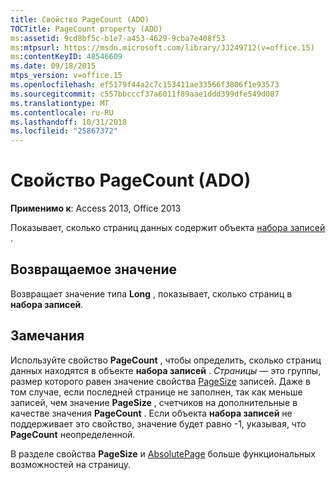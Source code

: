 ```yaml
---
title: Свойство PageCount (ADO)
TOCTitle: PageCount property (ADO)
ms:assetid: 9cd8bf5c-b1e7-a453-4629-9cba7e408f53
ms:mtpsurl: https://msdn.microsoft.com/library/JJ249712(v=office.15)
ms:contentKeyID: 48546609
ms.date: 09/18/2015
mtps_version: v=office.15
ms.openlocfilehash: ef5179f44a2c7c153411ae33566f3806f1e93573
ms.sourcegitcommit: c557bbcccf37a6011f89aae1ddd399dfe549d087
ms.translationtype: MT
ms.contentlocale: ru-RU
ms.lasthandoff: 10/31/2018
ms.locfileid: "25867372"
---
```

# <a name="pagecount-property-ado"></a>Свойство PageCount (ADO)


**Применимо к**: Access 2013, Office 2013

Показывает, сколько страниц данных содержит объекта [набора записей](recordset-object-ado.md) .

## <a name="return-value"></a>Возвращаемое значение

Возвращает значение типа **Long** , показывает, сколько страниц в **набора записей**.

## <a name="remarks"></a>Замечания

Используйте свойство **PageCount** , чтобы определить, сколько страниц данных находятся в объекте **набора записей** . *Страницы* — это группы, размер которого равен значение свойства [PageSize](pagesize-property-ado.md) записей. Даже в том случае, если последней странице не заполнен, так как меньше записей, чем значение **PageSize** , счетчиков на дополнительные в качестве значения **PageCount** . Если объекта **набора записей** не поддерживает это свойство, значение будет равно -1, указывая, что **PageCount** неопределенной.

В разделе свойства **PageSize** и [AbsolutePage](absolutepage-property-ado.md) больше функциональных возможностей на страницу.

